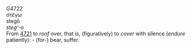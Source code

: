 <body>
  <p>G4722<br>  στέγω  <br> stegō  <br><i>steg‘-o </i><br>From <a href="g4721.htm">4721</a>  to <i>roof</i> over, that is, (figuratively) to <i>cover</i> with silence (<i>endure</i> patiently): - (for-) bear, suffer.<br></p>
 </body>